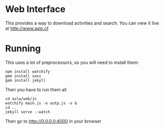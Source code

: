 
# Web Interface

This provides a way to download activities and search.
You can view it live at http://www.aslo.cf

# Running

This uses a lot of preprocessors, so you will need to install them:


	npm install watchify
	gem install sass
	gem install jekyll

Then you have to run them all

	cd aslo/web/js
	watchify main.js -o outp.js -v &
	cd ..
	jekyll serve --watch

Then go to http://0.0.0.0:4000 in your browser

